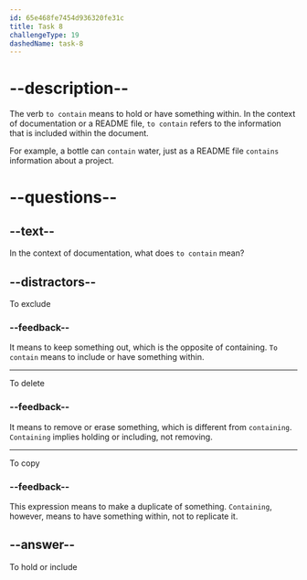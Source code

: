 ```yaml
---
id: 65e468fe7454d936320fe31c
title: Task 8
challengeType: 19
dashedName: task-8
---
```


# --description--

The verb `to contain` means to hold or have something within. In the context of documentation or a README file, `to contain` refers to the information that is included within the document.

For example, a bottle can `contain` water, just as a README file `contains` information about a project.

# --questions--

## --text--

In the context of documentation, what does `to contain` mean?

## --distractors--

To exclude

### --feedback--

It means to keep something out, which is the opposite of containing. `To contain` means to include or have something within.

---

To delete

### --feedback--

It means to remove or erase something, which is different from `containing`. `Containing` implies holding or including, not removing.

---

To copy

### --feedback--

This expression means to make a duplicate of something. `Containing`, however, means to have something within, not to replicate it.

## --answer--

To hold or include

